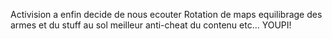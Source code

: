 Activision a enfin decide de nous ecouter
Rotation de maps
equilibrage des armes et du stuff au sol
meilleur anti-cheat
du contenu etc... YOUPI!
